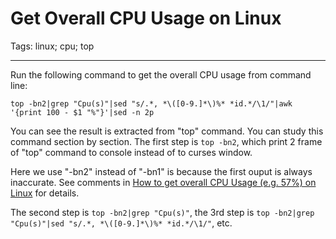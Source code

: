 # Get Overall CPU Usage on Linux
Tags: linux; cpu; top

------

Run the following command to get the overall CPU usage from command line:

    top -bn2|grep "Cpu(s)"|sed "s/.*, *\([0-9.]*\)%* *id.*/\1/"|awk '{print 100 - $1 "%"}'|sed -n 2p

You can see the result is extracted from "top" command. You can study this command section by section. The first step is `top -bn2`, which print 2 frame of "top" command to console instead of to curses window.

Here we use "-bn2" instead of "-bn1" is because the first ouput is always inaccurate. See comments in [How to get overall CPU Usage (e.g. 57%) on Linux](http://stackoverflow.com/questions/9229333/how-to-get-overall-cpu-usage-e-g-57-on-linux#9229692) for details.

The second step is `top -bn2|grep "Cpu(s)"`, the 3rd step is `top -bn2|grep "Cpu(s)"|sed "s/.*, *\([0-9.]*\)%* *id.*/\1/"`, etc.
